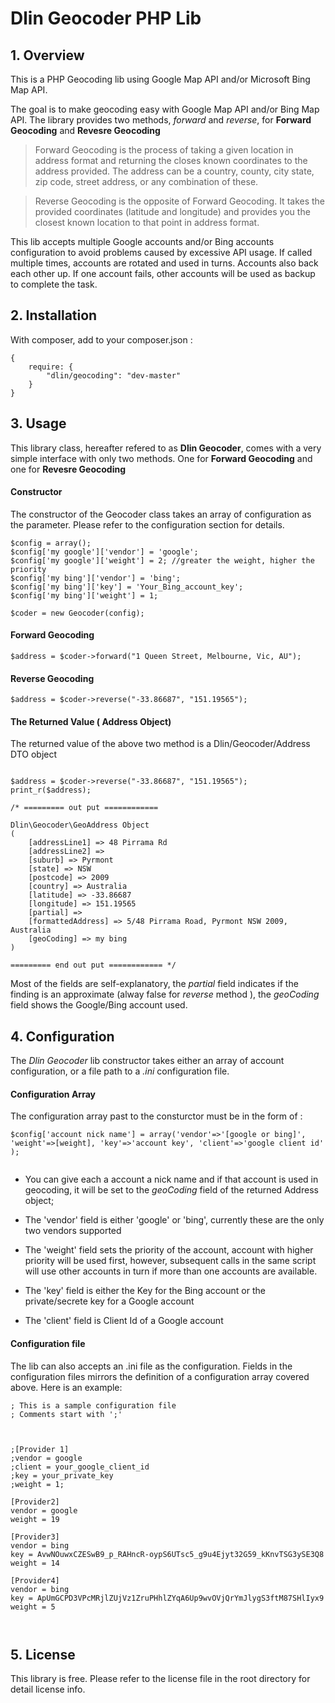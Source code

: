 # Dlin Geocoder PHP Lib


## 1. Overview

This is a PHP Geocoding lib using Google Map API and/or Microsoft Bing Map API.

The goal is to make geocoding easy with Google Map API and/or Bing Map API. The library provides two methods, *forward* and *reverse*, for **Forward Geocoding** and **Revesre Geocoding**

>Forward Geocoding is the process of taking a given location in address format and returning the closes known coordinates to the address provided. The address can be a country, county, city state, zip code, street address, or any combination of these.



>Reverse Geocoding is the opposite of Forward Geocoding.
It takes the provided coordinates (latitude and longitude)
and provides you the closest known location to that point in address format.


This lib accepts multiple Google accounts and/or Bing accounts configuration to avoid problems caused by excessive API usage. If called multiple times, accounts are rotated and used in turns. Accounts also back each other up. If one account fails, other accounts will be used as backup to complete the task.




## 2. Installation

With composer, add to your composer.json :

```
{
    require: {
        "dlin/geocoding": "dev-master"
    }
}
```


## 3. Usage
This library class, hereafter refered to as **Dlin Geocoder**, comes with a very simple interface with only two methods. One for **Forward Geocoding** and one for **Revesre Geocoding**

#### Constructor
The constructor of the Geocoder class takes an array of configuration as the parameter. Please refer to the configuration section for details.

```
$config = array();
$config['my google']['vendor'] = 'google';
$config['my google']['weight'] = 2; //greater the weight, higher the priority 
$config['my bing']['vendor'] = 'bing';
$config['my bing']['key'] = 'Your_Bing_account_key';
$config['my bing']['weight'] = 1;

$coder = new Geocoder(config);
```




#### Forward Geocoding

```
$address = $coder->forward("1 Queen Street, Melbourne, Vic, AU");
```


#### Reverse Geocoding

```
$address = $coder->reverse("-33.86687", "151.19565");

```

#### The Returned Value ( Address Object)
The returned value of the above two method is a Dlin/Geocoder/Address DTO object

```

$address = $coder->reverse("-33.86687", "151.19565");
print_r($address); 

/* ========= out put ============

Dlin\Geocoder\GeoAddress Object
(
    [addressLine1] => 48 Pirrama Rd
    [addressLine2] => 
    [suburb] => Pyrmont
    [state] => NSW
    [postcode] => 2009
    [country] => Australia
    [latitude] => -33.86687
    [longitude] => 151.19565
    [partial] => 
    [formattedAddress] => 5/48 Pirrama Road, Pyrmont NSW 2009, Australia
    [geoCoding] => my bing
)

========= end out put ============ */

```


Most of the fields are self-explanatory, the *partial* field indicates if the finding is an approximate (alway false for *reverse* method ), the *geoCoding* field shows the Google/Bing account used.


## 4. Configuration

The *Dlin Geocoder* lib constructor takes either an array of account configuration, or a file path to a *.ini* configuration file.

#### Configuration Array

The configuration array past to the consturctor must be in the form of :

```
$config['account nick name'] = array('vendor'=>'[google or bing]', 'weight'=>[weight], 'key'=>'account key', 'client'=>'google client id' );


```

* You can give each a account a nick name and if that account is used in geocoding, it will be set to the *geoCoding* field of the returned Address object;

* The 'vendor' field is either 'google' or 'bing', currently these are the only two vendors supported

* The 'weight' field sets the priority of the account, account with higher priority will be used first, however, subsequent calls in the same script will use other accounts in turn if more than one accounts are available. 

* The 'key' field is either the Key for the Bing account or the private/secrete key for a Google account

* The 'client' field is Client Id of a Google account

#### Configuration file

The lib can also accepts an .ini file as the configuration. Fields in the configuration files mirrors the definition of a configuration array covered above. Here is an example:

```
; This is a sample configuration file
; Comments start with ';'



;[Provider 1]
;vendor = google
;client = your_google_client_id
;key = your_private_key
;weight = 1;

[Provider2]
vendor = google
weight = 19

[Provider3]
vendor = bing
key = AvwNOuwxCZESwB9_p_RAHncR-oypS6UTsc5_g9u4Ejyt32G59_kKnvTSG3ySE3Q8
weight = 14

[Provider4]
vendor = bing
key = ApUmGCPD3VPcMRjlZUjVz1ZruPHhlZYqA6Up9wvOVjQrYmJlygS3ftM87SHlIyx9
weight = 5



```











## 5. License


This library is free. Please refer to the license file in the root directory for detail license info.

